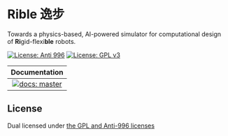# Rible 逸步
Towards a physics-based, AI-powered simulator for computational design of **Ri**gid-flexi**ble** robots.
 
[![License: Anti 996](https://img.shields.io/badge/License-Anti%20996-blue.svg?style=flat-square)](https://github.com/996icu/996.ICU/blob/master/LICENSE)
[![License: GPL v3](https://img.shields.io/badge/License-GPLv3-blue.svg?style=flat-square)](https://www.gnu.org/licenses/gpl-3.0)

| **Documentation**                                   |
|:---------------------------------------------------:|
| [![docs: master][docs-master-img]][docs-master-url] |

License
---

Dual licensed under [the GPL and Anti-996 licenses](LICENSE)

[docs-master-img]: https://img.shields.io/badge/docs-master-blue?style=flat-square
[docs-master-url]: https://robotgroup.gitlab.io/TensegrityRobots.jl
